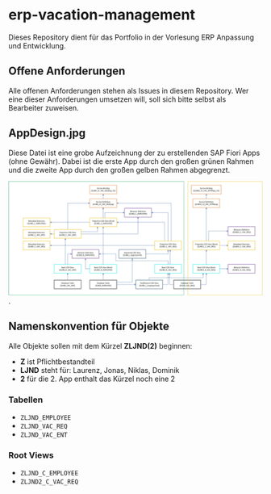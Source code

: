 # erp-vacation-management

Dieses Repository dient für das Portfolio in der Vorlesung ERP Anpassung und Entwicklung.

## Offene Anforderungen

Alle offenen Anforderungen stehen als Issues in diesem Repository. Wer eine dieser Anforderungen umsetzen will, soll sich bitte selbst als Bearbeiter zuweisen.

## AppDesign.jpg

Diese Datei ist eine grobe Aufzeichnung der zu erstellenden SAP Fiori Apps (ohne Gewähr). Dabei ist die erste App durch den großen grünen Rahmen und die zweite App durch den großen gelben Rahmen abgegrenzt.

![App Design](AppDesign.jpg).

## Namenskonvention für Objekte

Alle Objekte sollen mit dem Kürzel **ZLJND(2)** beginnen:

- **Z** ist Pflichtbestandteil
- **LJND** steht für: Laurenz, Jonas, Niklas, Dominik
- **2** für die 2. App enthalt das Kürzel noch eine 2

### Tabellen

- `ZLJND_EMPLOYEE`
- `ZLJND_VAC_REQ`
- `ZLJND_VAC_ENT`

### Root Views

- `ZLJND_C_EMPLOYEE`
- `ZLJND2_C_VAC_REQ`
